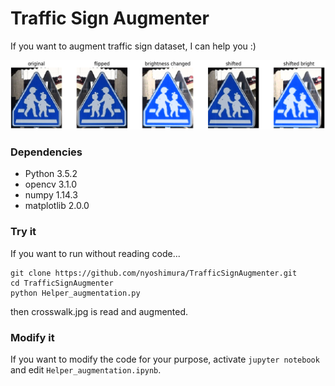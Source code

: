 [//]: # (Image References)
[image1]: ./augmented.png "augmented"

# Traffic Sign Augmenter
If you want to augment traffic sign dataset, I can help you :)

![alt text][image1]

### Dependencies
* Python 3.5.2
* opencv 3.1.0
* numpy 1.14.3
* matplotlib 2.0.0

### Try it
If you want to run without reading code...
```
git clone https://github.com/nyoshimura/TrafficSignAugmenter.git
cd TrafficSignAugmenter
python Helper_augmentation.py
```
then crosswalk.jpg is read and augmented.

### Modify it
If you want to modify the code for your purpose, activate `jupyter notebook` and edit `Helper_augmentation.ipynb`.  
